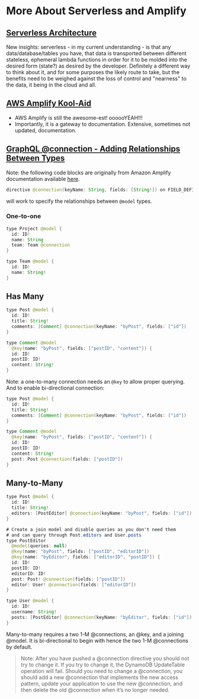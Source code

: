 # More About Serverless and Amplify

## [Serverless Architecture](https://hackernoon.com/what-is-serverless-architecture-what-are-its-pros-and-cons-cc4b804022e9)

New insights: serverless - in my current understanding - is that any data/database/tables you have, that data is transported between different stateless, ephemeral lambda functions in order for it to be molded into the desired form (state?) as desired by the developer. Definitely a different way to think about it, and for some purposes the likely route to take, but the benefits need to be weighed against the loss of control and "nearness" to the data, it being in the cloud and all.



## [AWS Amplify Kool-Aid](https://aws.amazon.com/amplify/)
- AWS Amplify is still the awesome-est! oooooYEAH!!! 
- Importantly, it is a gateway to documentation. Extensive, sometimes not updated, documentation.

## [GraphQL @connection - Adding Relationships Between Types](https://docs.amplify.aws/cli/graphql-transformer/connection)
Note: the following code blocks are originally from Amazon Amplify documentation available [here](https://docs.amplify.aws/cli/graphql-transformer/connection).
``` Java
directive @connection(keyName: String, fields: [String!]) on FIELD_DEFINITION
```
will work to specify the relationships between ```@model``` types.

### One-to-one
``` Java
type Project @model {
  id: ID!
  name: String
  team: Team @connection
}

type Team @model {
  id: ID!
  name: String!
}
```

## Has Many
``` Java
type Post @model {
  id: ID!
  title: String!
  comments: [Comment] @connection(keyName: "byPost", fields: ["id"])
}

type Comment @model
  @key(name: "byPost", fields: ["postID", "content"]) {
  id: ID!
  postID: ID!
  content: String!
}
```
Note: a one-to-many connection needs an ```@key``` to allow proper querying.
And to enable bi-directional connection:
``` Java
type Post @model {
  id: ID!
  title: String!
  comments: [Comment] @connection(keyName: "byPost", fields: ["id"])
}

type Comment @model
  @key(name: "byPost", fields: ["postID", "content"]) {
  id: ID!
  postID: ID!
  content: String!
  post: Post @connection(fields: ["postID"])
}
```

## Many-to-Many
``` Java
type Post @model {
  id: ID!
  title: String!
  editors: [PostEditor] @connection(keyName: "byPost", fields: ["id"])
}

# Create a join model and disable queries as you don't need them
# and can query through Post.editors and User.posts
type PostEditor
  @model(queries: null)
  @key(name: "byPost", fields: ["postID", "editorID"])
  @key(name: "byEditor", fields: ["editorID", "postID"]) {
  id: ID!
  postID: ID!
  editorID: ID!
  post: Post! @connection(fields: ["postID"])
  editor: User! @connection(fields: ["editorID"])
}

type User @model {
  id: ID!
  username: String!
  posts: [PostEditor] @connection(keyName: "byEditor", fields: ["id"])
}
```
Many-to-many requires a two 1-M @connections, an @key, and a joining @model. It is bi-directional to begin with hence the two 1-M @connections by default.

> Note: After you have pushed a @connection directive you should not try to change it. If you try to change it, the DynamoDB UpdateTable operation will fail. Should you need to change a @connection, you should add a new @connection that implements the new access pattern, update your application to use the new @connection, and then delete the old @connection when it’s no longer needed.
